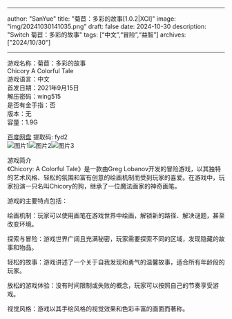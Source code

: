
---
author: "SanYue"
title: "菊苣：多彩的故事[1.0.2|XCI]"
image: "img/20241030141035.png"
draft: false
date: 2024-10-30
description: "Switch 菊苣：多彩的故事"
tags: [“中文”,“冒险”,“益智”]
archives: ["2024/10/30"]

---

游戏名称：菊苣：多彩的故事   
Chicory A Colorful Tale    
游戏语言：中文  
首发日期：2021年9月15日  
解压密码：wing515  
是否有金手指：否  
版本：无   
容量：1.9G

[百度网盘](https://pan.baidu.com/s/1lOAhGKS87w4q1ApZ4bc7NA) 提取码: fyd2  
![图片1](img/6cdfb65136f.jpg)![图片2](img/6f9eaaf395c41a.jpg)![图片3](img/43ac851b.jpg)  

游戏简介  
《Chicory: A Colorful Tale》是一款由Greg Lobanov开发的冒险游戏，以其独特的艺术风格、轻松的氛围和富有创意的绘画机制而受到玩家的喜爱。在游戏中，玩家扮演一只名叫Chicory的狗，继承了一位魔法画家的神奇画笔。

游戏的主要特点包括：

绘画机制：玩家可以使用画笔在游戏世界中绘画，解锁新的路径、解决谜题，甚至改变环境。

探索与冒险：游戏世界广阔且充满秘密，玩家需要探索不同的区域，发现隐藏的故事和物品。

轻松的故事：游戏讲述了一个关于自我发现和勇气的温馨故事，适合所有年龄段的玩家。

放松的游戏体验：没有时间限制或失败的概念，玩家可以按照自己的节奏享受游戏。

视觉风格：游戏以其手绘风格的视觉效果和色彩丰富的画面而著称。
